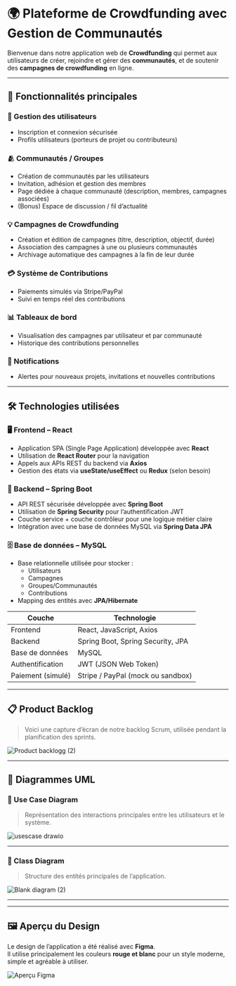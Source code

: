 # 🌍 Plateforme de Crowdfunding avec Gestion de Communautés

Bienvenue dans notre application web de **Crowdfunding** qui permet aux utilisateurs de créer, rejoindre et gérer des **communautés**, et de soutenir des **campagnes de crowdfunding** en ligne.

---

## 🚀 Fonctionnalités principales

### 👥 Gestion des utilisateurs
- Inscription et connexion sécurisée
- Profils utilisateurs (porteurs de projet ou contributeurs)

### 🫂 Communautés / Groupes
- Création de communautés par les utilisateurs
- Invitation, adhésion et gestion des membres
- Page dédiée à chaque communauté (description, membres, campagnes associées)
- (Bonus) Espace de discussion / fil d’actualité

### 💡 Campagnes de Crowdfunding
- Création et édition de campagnes (titre, description, objectif, durée)
- Association des campagnes à une ou plusieurs communautés
- Archivage automatique des campagnes à la fin de leur durée

### 💳 Système de Contributions
- Paiements simulés via Stripe/PayPal
- Suivi en temps réel des contributions

### 📊 Tableaux de bord
- Visualisation des campagnes par utilisateur et par communauté
- Historique des contributions personnelles

### 🔔 Notifications 
- Alertes pour nouveaux projets, invitations et nouvelles contributions

---

## 🛠️ Technologies utilisées

### 🖥️ Frontend – React
- Application SPA (Single Page Application) développée avec **React**
- Utilisation de **React Router** pour la navigation
- Appels aux APIs REST du backend via **Axios**
- Gestion des états via **useState/useEffect** ou **Redux** (selon besoin)

### 🧠 Backend – Spring Boot
- API REST sécurisée développée avec **Spring Boot**
- Utilisation de **Spring Security** pour l’authentification JWT
- Couche service + couche contrôleur pour une logique métier claire
- Intégration avec une base de données MySQL via **Spring Data JPA**

### 🗄️ Base de données – MySQL
- Base relationnelle utilisée pour stocker :
  - Utilisateurs
  - Campagnes
  - Groupes/Communautés
  - Contributions
- Mapping des entités avec **JPA/Hibernate**


| Couche       | Technologie                         |
|--------------|-------------------------------------|
| Frontend     | React, JavaScript, Axios |
| Backend      | Spring Boot, Spring Security, JPA   |
| Base de données | MySQL                          |
| Authentification | JWT (JSON Web Token)           |
| Paiement (simulé) | Stripe / PayPal (mock ou sandbox) |


---
## 📋 Product Backlog

> Voici une capture d’écran de notre backlog Scrum, utilisée pendant la planification des sprints.

![Product backlogg (2)](https://github.com/user-attachments/assets/23181224-ab31-4e8a-ae00-8e941223e952)

---

## 🧾 Diagrammes UML

### 🔹 Use Case Diagram

> Représentation des interactions principales entre les utilisateurs et le système.

![usescase drawio](https://github.com/user-attachments/assets/ffd7e988-0fdf-44a3-8e71-1346b843fce2)


---

### 🔸 Class Diagram

> Structure des entités principales de l’application.

![Blank diagram (2)](https://github.com/user-attachments/assets/4428781e-ee87-49d1-8c3a-be86c00e65e4)


---
---
## 🖼️ Aperçu du Design
Le design de l’application a été réalisé avec **Figma**.  
Il utilise principalement les couleurs **rouge et blanc** pour un style moderne, simple et agréable à utiliser.

![Aperçu Figma](./mockup.jpg)
